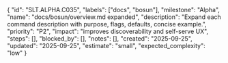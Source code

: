{
  "id": "SLT.ALPHA.C035",
  "labels": ["docs", "bosun"],
  "milestone": "Alpha",
  "name": "docs/bosun/overview.md expanded",
  "description": "Expand each command description with purpose, flags, defaults, concise example.",
  "priority": "P2",
  "impact": "improves discoverability and self-serve UX",
  "steps": [],
  "blocked_by": [],
  "notes": [],
  "created": "2025-09-25",
  "updated": "2025-09-25",
  "estimate": "small",
  "expected_complexity": "low"
}

